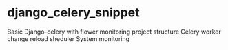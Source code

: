 # django_celery_snippet
Basic Django-celery with flower monitoring project structure
Celery worker change reload
sheduler
System monitoring
